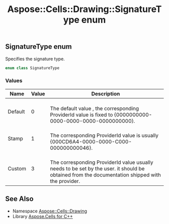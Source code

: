 ﻿---
title: Aspose::Cells::Drawing::SignatureType enum
linktitle: SignatureType
second_title: Aspose.Cells for C++ API Reference
description: 'Aspose::Cells::Drawing::SignatureType enum. Specifies the signature type in C++.'
type: docs
weight: 11700
url: /cpp/aspose.cells.drawing/signaturetype/
---
## SignatureType enum


Specifies the signature type.

```cpp
enum class SignatureType
```

### Values

| Name | Value | Description |
| --- | --- | --- |
| Default | 0 | <br>The default value , the corresponding ProviderId value is fixed to {0000000000-0000-0000-0000-0000000000}. |
| Stamp | 1 | <br>The corresponding ProviderId value is usually {000CD6A4-0000-0000-C000-000000000046}. |
| Custom | 3 | <br>The corresponding ProviderId value usually needs to be set by the user. it should be obtained from the documentation shipped with the provider. |

## See Also

* Namespace [Aspose::Cells::Drawing](../)
* Library [Aspose.Cells for C++](../../)
